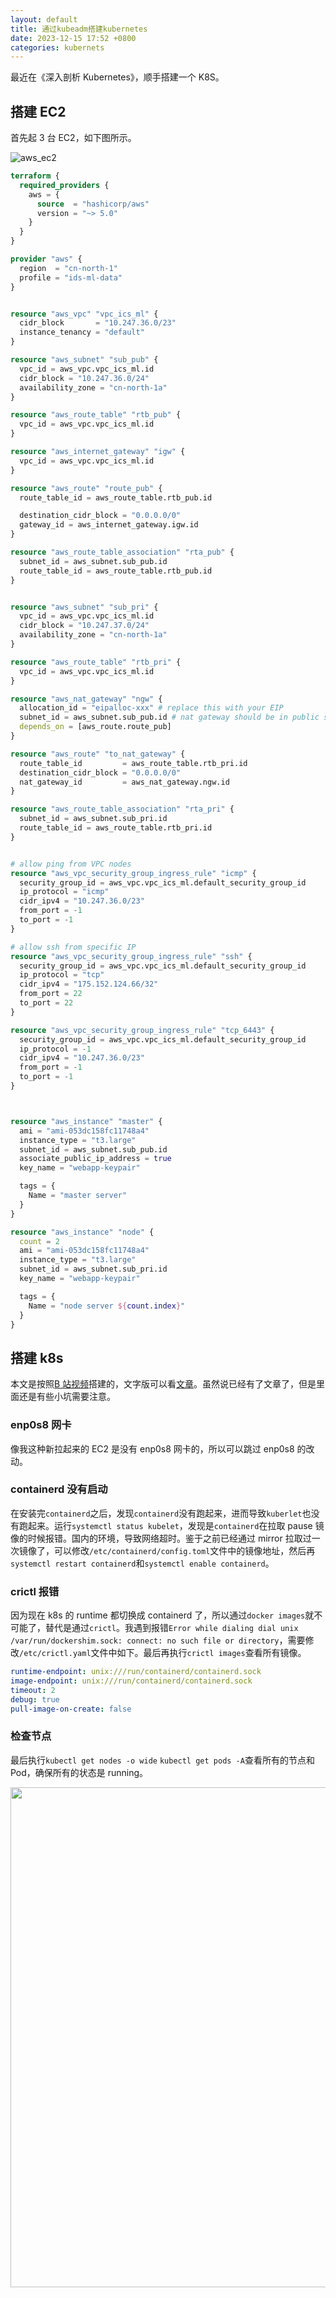 ```yaml
---
layout: default
title: 通过kubeadm搭建kubernetes
date: 2023-12-15 17:52 +0800
categories: kubernets
---
```


最近在《深入剖析 Kubernetes》，顺手搭建一个 K8S。

## 搭建 EC2

首先起 3 台 EC2，如下图所示。

![aws_ec2](/images/AWS_k8s.png)

```terraform
terraform {
  required_providers {
    aws = {
      source  = "hashicorp/aws"
      version = "~> 5.0"
    }
  }
}

provider "aws" {
  region  = "cn-north-1"
  profile = "ids-ml-data"
}


resource "aws_vpc" "vpc_ics_ml" {
  cidr_block       = "10.247.36.0/23"
  instance_tenancy = "default"
}

resource "aws_subnet" "sub_pub" {
  vpc_id = aws_vpc.vpc_ics_ml.id
  cidr_block = "10.247.36.0/24"
  availability_zone = "cn-north-1a"
}

resource "aws_route_table" "rtb_pub" {
  vpc_id = aws_vpc.vpc_ics_ml.id
}

resource "aws_internet_gateway" "igw" {
  vpc_id = aws_vpc.vpc_ics_ml.id
}

resource "aws_route" "route_pub" {
  route_table_id = aws_route_table.rtb_pub.id

  destination_cidr_block = "0.0.0.0/0"
  gateway_id = aws_internet_gateway.igw.id
}

resource "aws_route_table_association" "rta_pub" {
  subnet_id = aws_subnet.sub_pub.id
  route_table_id = aws_route_table.rtb_pub.id
}


resource "aws_subnet" "sub_pri" {
  vpc_id = aws_vpc.vpc_ics_ml.id
  cidr_block = "10.247.37.0/24"
  availability_zone = "cn-north-1a"
}

resource "aws_route_table" "rtb_pri" {
  vpc_id = aws_vpc.vpc_ics_ml.id
}

resource "aws_nat_gateway" "ngw" {
  allocation_id = "eipalloc-xxx" # replace this with your EIP
  subnet_id = aws_subnet.sub_pub.id # nat gateway should be in public subnet
  depends_on = [aws_route.route_pub]
}

resource "aws_route" "to_nat_gateway" {
  route_table_id         = aws_route_table.rtb_pri.id
  destination_cidr_block = "0.0.0.0/0"
  nat_gateway_id         = aws_nat_gateway.ngw.id
}

resource "aws_route_table_association" "rta_pri" {
  subnet_id = aws_subnet.sub_pri.id
  route_table_id = aws_route_table.rtb_pri.id
}


# allow ping from VPC nodes
resource "aws_vpc_security_group_ingress_rule" "icmp" {
  security_group_id = aws_vpc.vpc_ics_ml.default_security_group_id
  ip_protocol = "icmp"
  cidr_ipv4 = "10.247.36.0/23"
  from_port = -1
  to_port = -1
}

# allow ssh from specific IP
resource "aws_vpc_security_group_ingress_rule" "ssh" {
  security_group_id = aws_vpc.vpc_ics_ml.default_security_group_id
  ip_protocol = "tcp"
  cidr_ipv4 = "175.152.124.66/32"
  from_port = 22
  to_port = 22
}

resource "aws_vpc_security_group_ingress_rule" "tcp_6443" {
  security_group_id = aws_vpc.vpc_ics_ml.default_security_group_id
  ip_protocol = -1
  cidr_ipv4 = "10.247.36.0/23"
  from_port = -1
  to_port = -1
}



resource "aws_instance" "master" {
  ami = "ami-053dc158fc11748a4"
  instance_type = "t3.large"
  subnet_id = aws_subnet.sub_pub.id
  associate_public_ip_address = true
  key_name = "webapp-keypair"

  tags = {
    Name = "master server"
  }
}

resource "aws_instance" "node" {
  count = 2
  ami = "ami-053dc158fc11748a4"
  instance_type = "t3.large"
  subnet_id = aws_subnet.sub_pri.id
  key_name = "webapp-keypair"

  tags = {
    Name = "node server ${count.index}"
  }
}

```

## 搭建 k8s

本文是按照[B 站视频](https://www.bilibili.com/video/BV1ou4y1a7LR/)搭建的，文字版可以看[文章](https://learn-k8s-from-scratch.readthedocs.io/en/latest/k8s-install/kubeadm-cn.html#fix-node-internal-ip-issue)。虽然说已经有了文章了，但是里面还是有些小坑需要注意。

### enp0s8 网卡

像我这种新拉起来的 EC2 是没有 enp0s8 网卡的，所以可以跳过 enp0s8 的改动。

### containerd 没有启动

在安装完`containerd`之后，发现`containerd`没有跑起来，进而导致`kuberlet`也没有跑起来。运行`systemctl status kubelet`，发现是`containerd`在拉取 pause 镜像的时候报错。国内的环境，导致网络超时。鉴于之前已经通过 mirror 拉取过一次镜像了，可以修改`/etc/containerd/config.toml`文件中的镜像地址，然后再`systemctl restart containerd`和`systemctl enable containerd`。

### crictl 报错

因为现在 k8s 的 runtime 都切换成 containerd 了，所以通过`docker images`就不可能了，替代是通过`crictl`。我遇到报错`Error while dialing dial unix /var/run/dockershim.sock: connect: no such file or directory`，需要修改`/etc/crictl.yaml`文件中如下。最后再执行`crictl images`查看所有镜像。

```yml
runtime-endpoint: unix:///run/containerd/containerd.sock
image-endpoint: unix:///run/containerd/containerd.sock
timeout: 2
debug: true
pull-image-on-create: false
```

### 检查节点

最后执行`kubectl get nodes -o wide` `kubectl get pods -A`查看所有的节点和 Pod，确保所有的状态是 running。

<img src="/images/k8s_nodes.png" width="800" />
